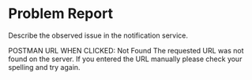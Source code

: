 # Problem Report

Describe the observed issue in the notification service.

POSTMAN URL WHEN CLICKED:
Not Found
The requested URL was not found on the server. If you entered the URL manually please check your spelling and try again.
